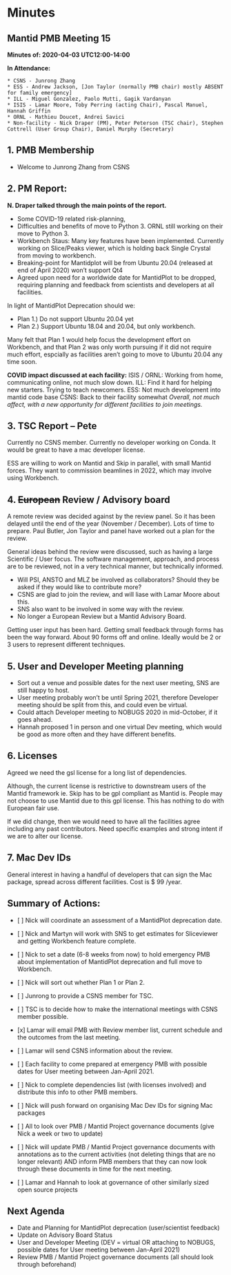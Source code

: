 # Minutes

## Mantid PMB Meeting 15

**Minutes of: 2020-04-03 UTC12:00-14:00**

**In Attendance:**

```
* CSNS - Junrong Zhang
* ESS - Andrew Jackson, [Jon Taylor (normally PMB chair) mostly ABSENT for family emergency]
* ILL - Miguel Gonzalez, Paolo Mutti, Gagik Vardanyan
* ISIS - Lamar Moore, Toby Perring (acting Chair), Pascal Manuel, Hannah Griffin
* ORNL - Mathieu Doucet, Andrei Savici
* Non-facility - Nick Draper (PM), Peter Peterson (TSC chair), Stephen Cottrell (User Group Chair), Daniel Murphy (Secretary)
```

## 1. PMB Membership 

 - Welcome to Junrong Zhang from CSNS

## 2. PM Report:
**N. Draper talked through the main points of the report.**

- Some COVID-19 related risk-planning,
- Difficulties and benefits of move to Python 3. ORNL still working on their move to Python 3.
- Workbench Staus: Many key features have been implemented. Currently working on Slice/Peaks viewer, which is holding back Single Crystal from moving to workbench. 
- Breaking-point for Mantidplot will be from Ubuntu 20.04 (released at end of April 2020) won’t support Qt4
- Agreed upon need for a worldwide date for MantidPlot to be dropped, requiring planning and feedback from scientists and developers at all facilities.

In light of MantidPlot Deprecation should we: 
- Plan 1.) Do not support Ubuntu 20.04 yet 
- Plan 2.) Support Ubuntu 18.04 and 20.04, but only workbench.

Many felt that Plan 1 would help focus the development effort on Workbench, and that Plan 2 was only worth pursuing if it did not require much effort, espcially as facilities aren’t going to move to Ubuntu 20.04 any time soon.

**COVID impact discussed at each facility:**
ISIS / ORNL: Working from home, communicating online, not much slow down.
ILL: Find it hard for helping new starters. Trying to teach newcomers.
ESS:  Not much development into mantid code base
CSNS: Back to their facility somewhat
*Overall, not much affect, with a new opportunity for different facilities to join meetings.*

## 3. TSC Report – Pete

Currently no CSNS member.
Currently no developer working on Conda.
It would be great to have a mac developer license.

ESS are willing to work on Mantid and Skip in parallel, with small Mantid forces. They want to commission beamlines in 2022, which may involve using Workbench.

## 4. ~~European~~ Review / Advisory board

A remote review was decided against by the review panel. So it has been delayed until the end of the year (November / December). Lots of time to prepare. Paul Butler, Jon Taylor and panel have worked out a plan for the review. 

General ideas behind the review were discussed, such as having a large Scientific / User focus.
The software management, approach, and process are to be reviewed, not in a very technical manner, but technically informed.

- Will PSI, ANSTO and MLZ be involved as collaborators? Should they be asked if they would like to contribute more?
- CSNS are glad to join the review, and will liase with Lamar Moore about this.
- SNS also want to be involved in some way with the review. 
- No longer a European Review but a Mantid Advisory Board.

Getting user input has been hard. Getting small feedback through forms has been the way forward. About 90 forms off and online. Ideally would be 2 or 3 users to represent different techniques.

## 5. User and Developer Meeting planning

- Sort out a venue and possible dates for the next user meeting, SNS are still happy to host.
- User meeting probably won’t be until Spring 2021, therefore Developer meeting should be split from this, and could even be virtual.
- Could attach Developer meeting to NOBUGS 2020 in mid-October, if it goes ahead.
- Hannah proposed 1 in person and one virtual Dev meeting, which would be good as more often and they have different benefits.

## 6. Licenses

Agreed we need the gsl license for a long list of dependencies.

Although, the current license is restrictive to downstream users of the Mantid framework ie. Skip has to be gpl compliant as Mantid is. People may not choose to use Mantid due to this gpl license. This has nothing to do with European fair use.

If we did change, then we would need to have all the facilities agree including any past contributors.
Need specific examples and strong intent if we are to alter our license.

## 7. Mac Dev IDs

General interest in having a handful of developers that can sign the Mac package, spread across different facilities. Cost is $ 99 /year.

## Summary of Actions: 

-    [ ] Nick will coordinate an assessment of a MantidPlot deprecation date.
-    [ ] Nick and Martyn will work with SNS to get estimates for Sliceviewer and getting Workbench feature complete.
-    [ ] Nick to set a date (6-8 weeks from now) to hold emergency PMB about implementation of MantidPlot deprecation and full move to Workbench.

-    [ ] Nick will sort out whether Plan 1 or Plan 2.

-    [ ] Junrong to provide a CSNS member for TSC.
-    [ ] TSC is to decide how to make the international meetings with CSNS member possible.

-    [x] Lamar will email PMB with Review member list, current schedule and the outcomes from the last meeting.
-    [ ] Lamar will send CSNS information about the review.

-    [ ] Each facility to come prepared at emergency PMB with possible dates for User meeting between Jan-April 2021.

-    [ ] Nick to complete dependencies list (with licenses involved) and distribute this info to other PMB members.
-    [ ] Nick will push forward on organising Mac Dev IDs for signing Mac packages

-    [ ] All to look over PMB / Mantid Project governance documents (give Nick a week or two to update)
-    [ ] Nick will update PMB / Mantid Project governance documents with annotations as to the current activities (not deleting things that are no longer relevant) AND inform PMB members that they can now look through these documents in time for the next meeting.
-    [ ] Lamar and Hannah to look at governance of other similarly sized open source projects 


## Next Agenda

- Date and Planning for MantidPlot deprecation (user/scientist feedback)
- Update on Advisory Board Status
- User and Developer Meeting (DEV = virtual OR attaching to NOBUGS, possible dates for User meeting between Jan-April 2021)
- Review PMB / Mantid Project governance documents (all should look through beforehand)
